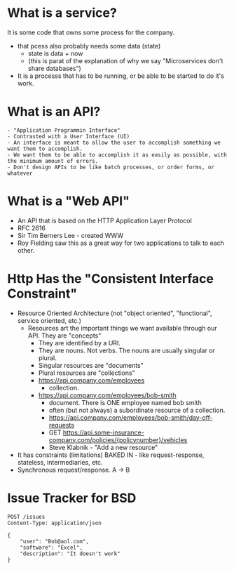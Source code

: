 # What is a service?

It is some code that owns some process for the company.
- that pcess also probably needs some data (state)
    - state is data + now
    - (this is parat of the explanation of why we say "Microservices don't share databases")
- It is a processs that has to be running, or be able to be started to do it's work.


# What is an API?
    - "Application Programmin Interface"
    - Contrasted with a User Interface (UI)
    - An interface is meant to allow the user to accomplish something we want them to accomplish.
    - We want them to be able to accomplish it as easily as possible, with the minimum amount of errors.
    - Don't design APIs to be like batch processes, or order forms, or whatever

# What is a "Web API"
- An API that is based on the HTTP Application Layer Protocol
- RFC 2616
- Sir Tim Berners Lee - created WWW
- Roy Fielding saw this as a great way for two applications to talk to each other.

# Http Has the "Consistent Interface Constraint"
- Resource Oriented Architecture (not "object oriented", "functional", service oriented, etc.)
    - Resources art the important things we want available through our API. They are "concepts"
        - They are identified by a URI.
        - They are nouns. Not verbs. The nouns are usually singular or plural.
        - Singular resources are "documents"
        - Plural resources are "collections"
        - https://api.company.com/employees
            - collection.
        - https://api.company.com/employees/bob-smith
            - document. There is ONE employee named bob smith
            - often (but not always) a subordinate resource of a collection.
            - https://api.company.com/employees/bob-smith/day-off-requests
            - GET https://api.some-insurance-company.com/policies/{policynumber}/vehicles
            - Steve Klabnik - "Add a new resource"
- It has constraints (limitations) BAKED IN - like request-response, stateless, intermediaries, etc.
- Synchronous request/response. A -> B

# Issue Tracker for BSD

```http
POST /issues
Content-Type: application/json

{
    "user": "Bob@aol.com",
    "software": "Excel",
    "description": "It doesn't work"
}

```